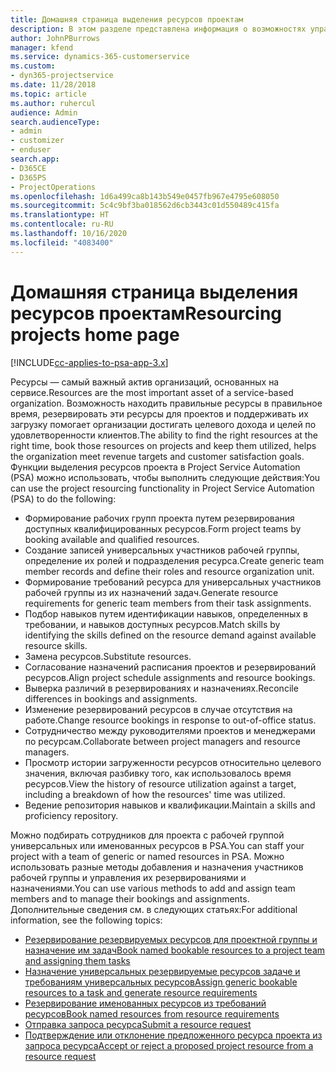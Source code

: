 ```yaml
---
title: Домашняя страница выделения ресурсов проектам
description: В этом разделе представлена информация о возможностях управления ресурсами в Project Service Automation (PSA) для Dynamics 365.
author: JohnPBurrows
manager: kfend
ms.service: dynamics-365-customerservice
ms.custom:
- dyn365-projectservice
ms.date: 11/28/2018
ms.topic: article
ms.author: ruhercul
audience: Admin
search.audienceType:
- admin
- customizer
- enduser
search.app:
- D365CE
- D365PS
- ProjectOperations
ms.openlocfilehash: 1d6a499ca8b143b549e0457fb967e4795e608050
ms.sourcegitcommit: 5c4c9bf3ba018562d6cb3443c01d550489c415fa
ms.translationtype: HT
ms.contentlocale: ru-RU
ms.lasthandoff: 10/16/2020
ms.locfileid: "4083400"
---
```

# <a name="resourcing-projects-home-page"></a><span data-ttu-id="1501a-103">Домашняя страница выделения ресурсов проектам</span><span class="sxs-lookup"><span data-stu-id="1501a-103">Resourcing projects home page</span></span>

[!INCLUDE[cc-applies-to-psa-app-3.x](../includes/cc-applies-to-psa-app-3x.md)]

<span data-ttu-id="1501a-104">Ресурсы — самый важный актив организаций, основанных на сервисе.</span><span class="sxs-lookup"><span data-stu-id="1501a-104">Resources are the most important asset of a service-based organization.</span></span> <span data-ttu-id="1501a-105">Возможность находить правильные ресурсы в правильное время, резервировать эти ресурсы для проектов и поддерживать их загрузку помогает организации достигать целевого дохода и целей по удовлетворенности клиентов.</span><span class="sxs-lookup"><span data-stu-id="1501a-105">The ability to find the right resources at the right time, book those resources on projects and keep them utilized, helps the organization meet revenue targets and customer satisfaction goals.</span></span> <span data-ttu-id="1501a-106">Функции выделения ресурсов проекта в Project Service Automation (PSA) можно использовать, чтобы выполнить следующие действия:</span><span class="sxs-lookup"><span data-stu-id="1501a-106">You can use the project resourcing functionality in Project Service Automation (PSA) to do the following:</span></span>

- <span data-ttu-id="1501a-107">Формирование рабочих групп проекта путем резервирования доступных квалифицированных ресурсов.</span><span class="sxs-lookup"><span data-stu-id="1501a-107">Form project teams by booking available and qualified resources.</span></span>
- <span data-ttu-id="1501a-108">Создание записей универсальных участников рабочей группы, определение их ролей и подразделения ресурса.</span><span class="sxs-lookup"><span data-stu-id="1501a-108">Create generic team member records and define their roles and resource organization unit.</span></span>
- <span data-ttu-id="1501a-109">Формирование требований ресурса для универсальных участников рабочей группы из их назначений задач.</span><span class="sxs-lookup"><span data-stu-id="1501a-109">Generate resource requirements for generic team members from their task assignments.</span></span>
- <span data-ttu-id="1501a-110">Подбор навыков путем идентификации навыков, определенных в требовании, и навыков доступных ресурсов.</span><span class="sxs-lookup"><span data-stu-id="1501a-110">Match skills by identifying the skills defined on the resource demand against available resource skills.</span></span>
- <span data-ttu-id="1501a-111">Замена ресурсов.</span><span class="sxs-lookup"><span data-stu-id="1501a-111">Substitute resources.</span></span>
- <span data-ttu-id="1501a-112">Согласование назначений расписания проектов и резервирований ресурсов.</span><span class="sxs-lookup"><span data-stu-id="1501a-112">Align project schedule assignments and resource bookings.</span></span>
- <span data-ttu-id="1501a-113">Выверка различий в резервированиях и назначениях.</span><span class="sxs-lookup"><span data-stu-id="1501a-113">Reconcile differences in bookings and assignments.</span></span>
- <span data-ttu-id="1501a-114">Изменение резервирований ресурсов в случае отсутствия на работе.</span><span class="sxs-lookup"><span data-stu-id="1501a-114">Change resource bookings in response to out-of-office status.</span></span>
- <span data-ttu-id="1501a-115">Сотрудничество между руководителями проектов и менеджерами по ресурсам.</span><span class="sxs-lookup"><span data-stu-id="1501a-115">Collaborate between project managers and resource managers.</span></span>
- <span data-ttu-id="1501a-116">Просмотр истории загруженности ресурсов относительно целевого значения, включая разбивку того, как использовалось время ресурсов.</span><span class="sxs-lookup"><span data-stu-id="1501a-116">View the history of resource utilization against a target, including a breakdown of how the resources' time was utilized.</span></span>
- <span data-ttu-id="1501a-117">Ведение репозитория навыков и квалификации.</span><span class="sxs-lookup"><span data-stu-id="1501a-117">Maintain a skills and proficiency repository.</span></span>


<span data-ttu-id="1501a-118">Можно подбирать сотрудников для проекта с рабочей группой универсальных или именованных ресурсов в PSA.</span><span class="sxs-lookup"><span data-stu-id="1501a-118">You can staff your project with a team of generic or named resources in PSA.</span></span> <span data-ttu-id="1501a-119">Можно использовать разные методы добавления и назначения участников рабочей группы и управления их резервированиями и назначениями.</span><span class="sxs-lookup"><span data-stu-id="1501a-119">You can use various methods to add and assign team members and to manage their bookings and assignments.</span></span> <span data-ttu-id="1501a-120">Дополнительные сведения см. в следующих статьях:</span><span class="sxs-lookup"><span data-stu-id="1501a-120">For additional information, see the following topics:</span></span>

- [<span data-ttu-id="1501a-121">Резервирование резервируемых ресурсов для проектной группы и назначение им задач</span><span class="sxs-lookup"><span data-stu-id="1501a-121">Book named bookable resources to a project team and assigning them tasks</span></span>](assign-named-bookable-resource.md)
- [<span data-ttu-id="1501a-122">Назначение универсальных резервируемые ресурсов задаче и требованиям универсальных ресурсов</span><span class="sxs-lookup"><span data-stu-id="1501a-122">Assign generic bookable resources to a task and generate resource requirements</span></span>](assign-generic-bookable-resource.md)
- [<span data-ttu-id="1501a-123">Резервирование именованных ресурсов из требований ресурсов</span><span class="sxs-lookup"><span data-stu-id="1501a-123">Book named resources from resource requirements</span></span>](book-named-resource.md)
- [<span data-ttu-id="1501a-124">Отправка запроса ресурса</span><span class="sxs-lookup"><span data-stu-id="1501a-124">Submit a resource request</span></span>](submit-resource-request.md)
- [<span data-ttu-id="1501a-125">Подтверждение или отклонение предложенного ресурса проекта из запроса ресурса</span><span class="sxs-lookup"><span data-stu-id="1501a-125">Accept or reject a proposed project resource from a resource request</span></span>](accept-reject-proposed-resource.md)

